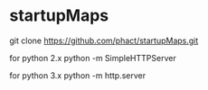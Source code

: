 startupMaps
===========

git clone https://github.com/phact/startupMaps.git

for python 2.x
python -m SimpleHTTPServer

for python 3.x
python -m http.server
